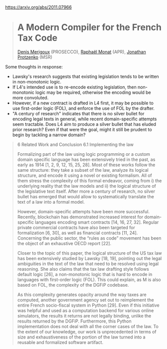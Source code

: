 
https://arxiv.org/abs/2011.07966
> # A Modern Compiler for the French Tax Code
> 
> [Denis Merigoux](https://arxiv.org/search/cs?searchtype=author&query=Merigoux%2C+D) (PROSECCO), [Raphaël Monat](https://arxiv.org/search/cs?searchtype=author&query=Monat%2C+R) (APR), [Jonathan Protzenko](https://arxiv.org/search/cs?searchtype=author&query=Protzenko%2C+J) (MSR)

Some thoughts in response:
- Lawsky's research suggests that existing legislation tends to be written in non-monotonic logic.
- If L4's intended use is to re-encode existing legislation, then non-monotonic logic may be required, otherwise the encoding would be more convoluted.
- However, if a new contract is drafted in L4 first, it may be possible to use first-order logic (FOL), and enforce the use of FOL by the drafter.
- "A century of research" indicates that there is no silver bullet for encoding legal texts in general, while recent domain-specific attempts seem tractable. Does L4 aim to produce a silver bullet that has eluded prior research? Even if that were the goal, might it still be prudent to begin by tackling a narrow domain?

> 6 Related Work and Conclusion 
> 6.1 Implementing the law
> 
> Formalizing part of the law using logic programming or a custom domain specific language has been extensively tried in the past, as early as 1914 [1, 2, 9, 12, 15, 25, 28]. Most of these works follow the same structure: they take a subset of the law, analyze its logical structure, and encode it using a novel or existing formalism. All of them stress the complexity of this formal endeavor, coming from i) the underlying reality that the law models and ii) the logical structure of the legislative text itself. After more a century of research, no silver bullet has emerged that would allow to systematically translate the text of a law into a formal model.
> 
> However, domain-specific attempts have been more successful. Recently, blockchain has demonstrated increased interest for domain-specific languages encoding smart contracts [14, 16, 27, 32]. Regular private commercial contracts have also been targeted for formalization [6, 30], as well as financial contracts [11, 24]. Concerning the public sector, the “rules as code” movement has been the object of an exhaustive OECD report [22].
> 
> Closer to the topic of this paper, the logical structure of the US tax law has been extensively studied by Lawsky [18, 19], pointing out the legal ambiguities in the text of the law that need to be resolved using legal reasoning. She also claims that the tax law drafting style follows default logic [26], a non-monotonic logic that is hard to encode in languages with first-order logic (FOL). This could explain, as M is also based on FOL, the complexity of the DGFiP codebase.
> 
> As this complexity generates opacity around the way taxes are computed, another government agency set out to reimplement the entire French socio-fiscal system in Python [29]. Even if this initiative was helpful and used as a computation backend for various online simulators, the results it returns are not legally binding, unlike the results returned by the DGFiP. Furthermore, this Python implementation does not deal with all the corner cases of the law. To the extent of our knowledge, our work is unprecedented in terms of size and exhaustiveness of the portion of the law turned into a reusable and formalized software artifact.